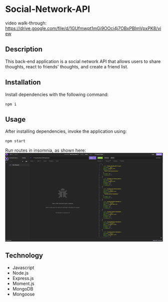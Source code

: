# Social-Network-API

video walk-through: https://drive.google.com/file/d/1GUfmwpt1mGi9OOci4j7OBxPBImVpxPK8/view

## Description

This back-end application is a social network API that allows users to share thoughts, react to friends' thoughts, and create a friend list. 

## Installation

Install dependencies with the following command:
```
npm i
```

## Usage

After installing dependencies, invoke the application using:
```
npm start
```

Run routes in insomnia, as shown here:
![Screenshot](./images/screenshot.png)
## Technology

- Javascript
- Node.js
- Express.js
- Moment.js
- MongoDB
- Mongoose
